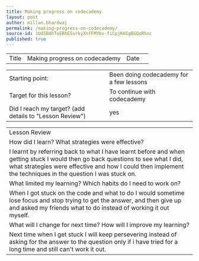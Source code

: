 ```yaml
---
title: Making progress on codecademy
layout: post
author: millan.bhardwaj
permalink: /making-progress-on-codecademy/
source-id: 1Ud5B4hToERhE5srkyXnfFMYbv-fiCpjKHIgBGQoRhoc
published: true
---
```

<table>
  <tr>
    <td>Title</td>
    <td>Making progress on codecademy </td>
    <td>Date</td>
    <td></td>
  </tr>
</table>


<table>
  <tr>
    <td>Starting point:</td>
    <td>Been doing codecademy for a few lessons</td>
  </tr>
  <tr>
    <td>Target for this lesson?</td>
    <td>To continue with codecademy</td>
  </tr>
  <tr>
    <td>Did I reach my target? 
(add details to "Lesson Review")</td>
    <td>yes</td>
  </tr>
</table>


<table>
  <tr>
    <td>Lesson Review</td>
  </tr>
  <tr>
    <td>How did I learn? What strategies were effective? </td>
  </tr>
  <tr>
    <td>I learnt by referring back to what I have learnt before and when getting stuck I would then go back questions to see what I did, what strategies were effective and how I could then implement the techniques in the question I was stuck on.</td>
  </tr>
  <tr>
    <td>What limited my learning? Which habits do I need to work on? </td>
  </tr>
  <tr>
    <td>When I got stuck on the code and what to do I would sometime lose focus and stop trying to get the answer, and then give up and asked my friends what to do instead of working it out myself.</td>
  </tr>
  <tr>
    <td>What will I change for next time? How will I improve my learning?</td>
  </tr>
  <tr>
    <td>Next time when I get stuck I will keep persevering instead of asking for the answer to the question only if i have tried for a long time and still can't work it out.</td>
  </tr>
</table>


